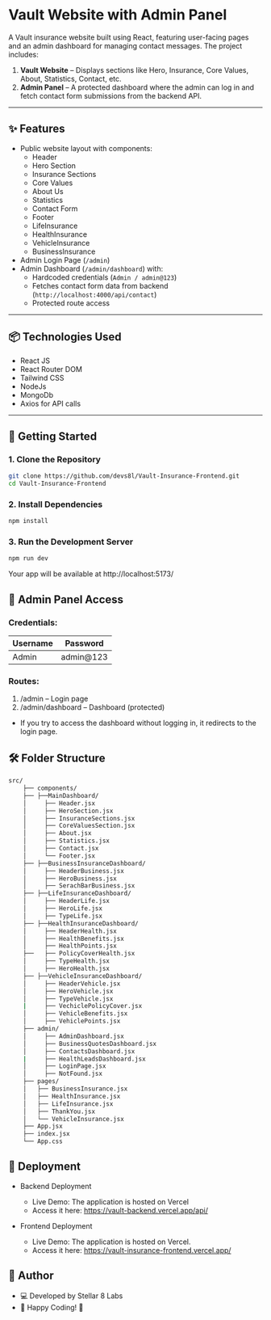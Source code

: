 # Vault Website with Admin Panel

A Vault insurance website built using React, featuring user-facing pages and an admin dashboard for managing contact messages. The project includes:

1. **Vault Website** – Displays sections like Hero, Insurance, Core Values, About, Statistics, Contact, etc.
2. **Admin Panel** – A protected dashboard where the admin can log in and fetch contact form submissions from the backend API.

---

## ✨ Features

- Public website layout with components:
  - Header
  - Hero Section
  - Insurance Sections
  - Core Values
  - About Us
  - Statistics
  - Contact Form
  - Footer
  - LifeInsurance
  - HealthInsurance
  - VehicleInsurance
  - BusinessInsurance
- Admin Login Page (`/admin`)
- Admin Dashboard (`/admin/dashboard`) with:
  - Hardcoded credentials (`Admin / admin@123`)
  - Fetches contact form data from backend (`http://localhost:4000/api/contact`)
  - Protected route access

---

## 📦 Technologies Used

- React JS
- React Router DOM
- Tailwind CSS
- NodeJs
- MongoDb
- Axios for API calls

---

## 🚀 Getting Started

### 1. Clone the Repository

```bash
git clone https://github.com/devs8l/Vault-Insurance-Frontend.git
cd Vault-Insurance-Frontend
```

### 2. Install Dependencies

```bash
npm install
```

### 3. Run the Development Server
```bash
npm run dev
```
Your app will be available at http://localhost:5173/ 

## 🔐 Admin Panel Access

### Credentials:

| Username | Password   |
| -------- | ---------- |
| Admin    | admin@123 |

### Routes:

1. /admin – Login page
2. /admin/dashboard – Dashboard (protected)

- If you try to access the dashboard without logging in, it redirects to the login page.

## 🛠 Folder Structure

```bash
src/
    ├── components/
    ├── ├──MainDashboard/
    │     ├── Header.jsx
    │     ├── HeroSection.jsx
    │     ├── InsuranceSections.jsx
    │     ├── CoreValuesSection.jsx
    │     ├── About.jsx
    │     ├── Statistics.jsx
    │     ├── Contact.jsx
    │     └── Footer.jsx
    ├── ├──BusinessInsuranceDashboard/
    │     ├── HeaderBusiness.jsx
    │     ├── HeroBusiness.jsx
    │     ├── SerachBarBusiness.jsx
    ├── ├──LifeInsuranceDashboard/
    │     ├── HeaderLife.jsx
    │     ├── HeroLife.jsx
    │     ├── TypeLife.jsx
    ├── ├──HealthInsuranceDashboard/
    │     ├── HeaderHealth.jsx
    │     ├── HealthBenefits.jsx
    │     ├── HealthPoints.jsx
    ├──   ├── PolicyCoverHealth.jsx 
    │     ├── TypeHealth.jsx
    │     ├── HeroHealth.jsx
    ├── ├──VehicleInsuranceDashboard/
    │     ├── HeaderVehicle.jsx
    │     ├── HeroVehicle.jsx
    │     ├── TypeVehicle.jsx
    |     ├── VechiclePolicyCover.jsx
    │     ├── VehicleBenefits.jsx
    │     ├── VehiclePoints.jsx
    ├── admin/
    │     ├── AdminDashboard.jsx
    │     ├── BusinessQuotesDashboard.jsx
    │     ├── ContactsDashboard.jsx
    |     ├── HealthLeadsDashboard.jsx
    │     ├── LoginPage.jsx
    │     ├── NotFound.jsx
    ├── pages/
    │   ├── BusinessInsurance.jsx
    │   ├── HealthInsurance.jsx
    │   ├── LifeInsurance.jsx
    │   ├── ThankYou.jsx
    │   └── VehicleInsurance.jsx
    ├── App.jsx
    ├── index.jsx
    └── App.css
```

## 🚀 Deployment

- Backend Deployment
    - Live Demo: The application is hosted on Vercel
    - Access it here: https://vault-backend.vercel.app/api/

- Frontend Deployment
    - Live Demo: The application is hosted on Vercel.
    - Access it here: https://vault-insurance-frontend.vercel.app/


## 📌 Author

- 💻 Developed by Stellar 8 Labs
- 🚀 Happy Coding! 🎉

